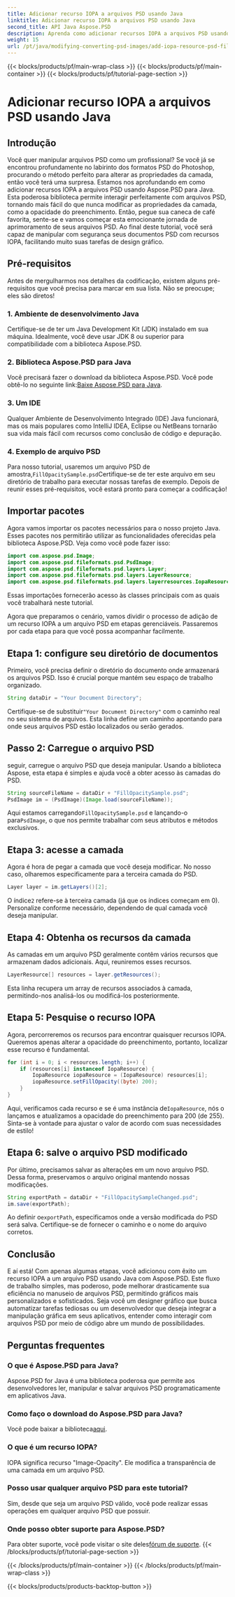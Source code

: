 ```yaml
---
title: Adicionar recurso IOPA a arquivos PSD usando Java
linktitle: Adicionar recurso IOPA a arquivos PSD usando Java
second_title: API Java Aspose.PSD
description: Aprenda como adicionar recursos IOPA a arquivos PSD usando Aspose.PSD para Java com este guia completo. Passos simples para uma manipulação gráfica eficaz.
weight: 15
url: /pt/java/modifying-converting-psd-images/add-iopa-resource-psd-files/
---
```


{{< blocks/products/pf/main-wrap-class >}}
{{< blocks/products/pf/main-container >}}
{{< blocks/products/pf/tutorial-page-section >}}

# Adicionar recurso IOPA a arquivos PSD usando Java

## Introdução
Você quer manipular arquivos PSD como um profissional? Se você já se encontrou profundamente no labirinto dos formatos PSD do Photoshop, procurando o método perfeito para alterar as propriedades da camada, então você terá uma surpresa. Estamos nos aprofundando em como adicionar recursos IOPA a arquivos PSD usando Aspose.PSD para Java. Esta poderosa biblioteca permite interagir perfeitamente com arquivos PSD, tornando mais fácil do que nunca modificar as propriedades da camada, como a opacidade do preenchimento.
Então, pegue sua caneca de café favorita, sente-se e vamos começar esta emocionante jornada de aprimoramento de seus arquivos PSD. Ao final deste tutorial, você será capaz de manipular com segurança seus documentos PSD com recursos IOPA, facilitando muito suas tarefas de design gráfico.
## Pré-requisitos
Antes de mergulharmos nos detalhes da codificação, existem alguns pré-requisitos que você precisa para marcar em sua lista. Não se preocupe; eles são diretos!
### 1. Ambiente de desenvolvimento Java
Certifique-se de ter um Java Development Kit (JDK) instalado em sua máquina. Idealmente, você deve usar JDK 8 ou superior para compatibilidade com a biblioteca Aspose.PSD. 
### 2. Biblioteca Aspose.PSD para Java
 Você precisará fazer o download da biblioteca Aspose.PSD. Você pode obtê-lo no seguinte link:[Baixe Aspose.PSD para Java](https://releases.aspose.com/psd/java/).
### 3. Um IDE
Qualquer Ambiente de Desenvolvimento Integrado (IDE) Java funcionará, mas os mais populares como IntelliJ IDEA, Eclipse ou NetBeans tornarão sua vida mais fácil com recursos como conclusão de código e depuração.
### 4. Exemplo de arquivo PSD
 Para nosso tutorial, usaremos um arquivo PSD de amostra,`FillOpacitySample.psd`Certifique-se de ter este arquivo em seu diretório de trabalho para executar nossas tarefas de exemplo.
Depois de reunir esses pré-requisitos, você estará pronto para começar a codificação!
## Importar pacotes
Agora vamos importar os pacotes necessários para o nosso projeto Java. Esses pacotes nos permitirão utilizar as funcionalidades oferecidas pela biblioteca Aspose.PSD.
Veja como você pode fazer isso:
```java
import com.aspose.psd.Image;
import com.aspose.psd.fileformats.psd.PsdImage;
import com.aspose.psd.fileformats.psd.layers.Layer;
import com.aspose.psd.fileformats.psd.layers.LayerResource;
import com.aspose.psd.fileformats.psd.layers.layerresources.IopaResource;
```
Essas importações fornecerão acesso às classes principais com as quais você trabalhará neste tutorial. 

Agora que preparamos o cenário, vamos dividir o processo de adição de um recurso IOPA a um arquivo PSD em etapas gerenciáveis. Passaremos por cada etapa para que você possa acompanhar facilmente.
## Etapa 1: configure seu diretório de documentos
Primeiro, você precisa definir o diretório do documento onde armazenará os arquivos PSD. Isso é crucial porque mantém seu espaço de trabalho organizado.
```java
String dataDir = "Your Document Directory";
```
 Certifique-se de substituir`"Your Document Directory"` com o caminho real no seu sistema de arquivos. Esta linha define um caminho apontando para onde seus arquivos PSD estão localizados ou serão gerados.
## Passo 2: Carregue o arquivo PSD 
seguir, carregue o arquivo PSD que deseja manipular. Usando a biblioteca Aspose, esta etapa é simples e ajuda você a obter acesso às camadas do PSD.
```java
String sourceFileName = dataDir + "FillOpacitySample.psd";
PsdImage im = (PsdImage)(Image.load(sourceFileName));
```
 Aqui estamos carregando`FillOpacitySample.psd` e lançando-o para`PsdImage`, o que nos permite trabalhar com seus atributos e métodos exclusivos. 
## Etapa 3: acesse a camada 
Agora é hora de pegar a camada que você deseja modificar. No nosso caso, olharemos especificamente para a terceira camada do PSD.
```java
Layer layer = im.getLayers()[2];
```
 O índice`2` refere-se à terceira camada (já que os índices começam em 0). Personalize conforme necessário, dependendo de qual camada você deseja manipular.
## Etapa 4: Obtenha os recursos da camada 
As camadas em um arquivo PSD geralmente contêm vários recursos que armazenam dados adicionais. Aqui, reuniremos esses recursos.
```java
LayerResource[] resources = layer.getResources();
```
Esta linha recupera um array de recursos associados à camada, permitindo-nos analisá-los ou modificá-los posteriormente.
## Etapa 5: Pesquise o recurso IOPA 
Agora, percorreremos os recursos para encontrar quaisquer recursos IOPA. Queremos apenas alterar a opacidade do preenchimento, portanto, localizar esse recurso é fundamental.
```java
for (int i = 0; i < resources.length; i++) {
    if (resources[i] instanceof IopaResource) {
        IopaResource iopaResource = (IopaResource) resources[i];
        iopaResource.setFillOpacity((byte) 200);
    }
}
```
 Aqui, verificamos cada recurso e se é uma instância de`IopaResource`, nós o lançamos e atualizamos a opacidade do preenchimento para 200 (de 255). Sinta-se à vontade para ajustar o valor de acordo com suas necessidades de estilo!
## Etapa 6: salve o arquivo PSD modificado
Por último, precisamos salvar as alterações em um novo arquivo PSD. Dessa forma, preservamos o arquivo original mantendo nossas modificações.
```java
String exportPath = dataDir + "FillOpacitySampleChanged.psd";
im.save(exportPath);
```
 Ao definir o`exportPath`, especificamos onde a versão modificada do PSD será salva. Certifique-se de fornecer o caminho e o nome do arquivo corretos.
## Conclusão
E aí está! Com apenas algumas etapas, você adicionou com êxito um recurso IOPA a um arquivo PSD usando Java com Aspose.PSD. Este fluxo de trabalho simples, mas poderoso, pode melhorar drasticamente sua eficiência no manuseio de arquivos PSD, permitindo gráficos mais personalizados e sofisticados.
Seja você um designer gráfico que busca automatizar tarefas tediosas ou um desenvolvedor que deseja integrar a manipulação gráfica em seus aplicativos, entender como interagir com arquivos PSD por meio de código abre um mundo de possibilidades.
## Perguntas frequentes
### O que é Aspose.PSD para Java?  
Aspose.PSD for Java é uma biblioteca poderosa que permite aos desenvolvedores ler, manipular e salvar arquivos PSD programaticamente em aplicativos Java.
### Como faço o download do Aspose.PSD para Java?  
 Você pode baixar a biblioteca[aqui](https://releases.aspose.com/psd/java/).
### O que é um recurso IOPA?  
IOPA significa recurso "Image-Opacity". Ele modifica a transparência de uma camada em um arquivo PSD.
### Posso usar qualquer arquivo PSD para este tutorial?  
Sim, desde que seja um arquivo PSD válido, você pode realizar essas operações em qualquer arquivo PSD que possuir.
### Onde posso obter suporte para Aspose.PSD?  
 Para obter suporte, você pode visitar o site deles[fórum de suporte](https://forum.aspose.com/c/psd/34).
{{< /blocks/products/pf/tutorial-page-section >}}

{{< /blocks/products/pf/main-container >}}
{{< /blocks/products/pf/main-wrap-class >}}

{{< blocks/products/products-backtop-button >}}
